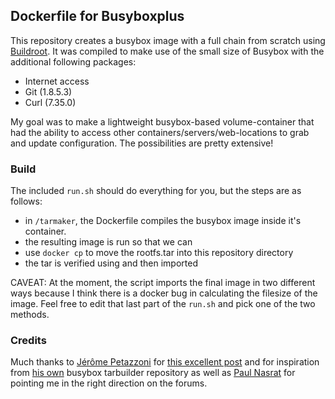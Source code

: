 ## Dockerfile for Busyboxplus

This repository creates a busybox image with a full chain from scratch using
[Buildroot](http://buildroot.uclibc.org).  It was compiled to make use of the
small size of Busybox with the additional following packages:

* Internet access
* Git (1.8.5.3)
* Curl (7.35.0)

My goal was to make a lightweight busybox-based volume-container that had the
ability to access other containers/servers/web-locations to grab and update
configuration. The possibilities are pretty extensive!

### Build

The included `run.sh` should do everything for you, but the steps are as
follows:

* in `/tarmaker`, the Dockerfile compiles the busybox image inside it's container.
* the resulting image is run so that we can
* use `docker cp` to move the rootfs.tar into this repository directory
* the tar is verified using and then imported

CAVEAT: At the moment, the script imports the final image in two different
ways because I think there is a docker bug in calculating the filesize of the
image. Feel free to edit that last part of the `run.sh` and pick one of the two
methods.

### Credits

Much thanks to [Jérôme Petazzoni](https://github.com/jpetazzo) for [this
excellent
post](http://blog.docker.io/2013/06/create-light-weight-docker-containers-buildroot)
and for inspiration from [his own](https://github.com/jpetazzo/docker-busybox)
busybox tarbuilder repository as well as [Paul
Nasrat](https://github.com/pnasrat) for pointing me in the right direction on 
the forums.
